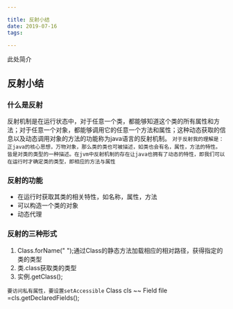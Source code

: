 ```yaml
---

title: 反射小结
date: 2019-07-16
tags:

---
```


此处简介

<!--more-->

## 反射小结
### 什么是反射
反射机制是在运行状态中，对于任意一个类，都能够知道这个类的所有属性和方法；对于任意一个对象，都能够调用它的任意一个方法和属性；这种动态获取的信息以及动态调用对象的方法的功能称为java语言的反射机制。
`对于反射我的理解是：正java的核心思想，万物对象，那么类的类也可被描述，如类也会有名，属性，方法的特性。皆是对类的类型的一种描述。在jvm中反射机制的存在让java也拥有了动态的特性，即我们可以在运行时才确定类的类型，即相应的方法与属性`

### 反射的功能
* 在运行时获取其类的相关特性，如名称，属性，方法
* 可以构造一个类的对象
* 动态代理

### 反射的三种形式

1. Class.forName(" ");通过Class的静态方法加载相应的相对路径，获得指定的类的类型
2. 类.class获取类的类型
3. 实例.getClass();

`要访问私有属性，要设置setAccessible`
Class cls ~~
Field file =cls.getDeclaredFields();